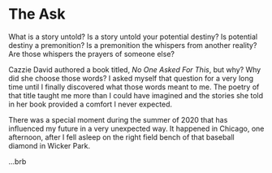# The Ask

What is a story untold? Is a story untold your potential destiny? Is potential destiny a premonition? Is a premonition the whispers from another reality? Are those whispers the prayers of someone else?

Cazzie David authored a book titled, _No One Asked For This_, but why? Why did she choose those words? I asked myself that question for a very long time until I finally discovered what those words meant to me. The poetry of that title taught me more than I could have imagined and the stories she told in her book provided a comfort I never expected.

There was a special moment during the summer of 2020 that has influenced my future in a very unexpected way. It happened in Chicago, one afternoon, after I fell asleep on the right field bench of that baseball diamond in Wicker Park.

...brb